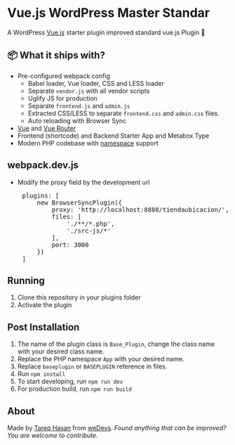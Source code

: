 # Vue.js WordPress Master Standar

A WordPress [Vue.js](https://vuejs.org/) starter plugin improved standard vue.js Plugin 😬

## 📦 What it ships with?

 - Pre-configured webpack config
   - Babel loader, Vue loader, CSS and LESS loader
   - Separate `vendor.js` with all vendor scripts
   - Uglify JS for production
   - Separate `frontend.js` and `admin.js`
   - Extracted CSS/LESS to separate `frontend.css` and `admin.css` files.
   - Auto reloading with Browser Sync
 - [Vue](https://vuejs.org/) and [Vue Router](https://router.vuejs.org/en/)
 - Frontend (shortcode) and Backend Starter App and Metabox Type
 - Modern PHP codebase with [namespace](http://php.net/manual/en/language.namespaces.php) support

## webpack.dev.js

- Modify the proxy field by the development url
<pre>
    plugins: [
        new BrowserSyncPlugin({
            proxy: 'http://localhost:8888/tiendaubicacion/', //Modify url input
            files: [
                './**/*.php',
                './src-js/*'
            ],
            port: 3000
        })
    ]
</pre>


## Running
1. Clone this repository in your plugins folder
1. Activate the plugin

## Post Installation
1. The name of the plugin class is `Base_Plugin`, change the class name with your desired class name.
1. Replace the PHP namespace `App` with your desired name.
1. Replace `baseplugin` or `BASEPLUGIN` reference in files.
1. Run `npm install`
1. To start developing, run `npm run dev`
1. For production build, run `npm run build`

## About
Made by [Tareq Hasan](https://github.com/tareq1988) from [weDevs](https://wedevs.com).
*Found anything that can be improved? You are welcome to contribute.*
